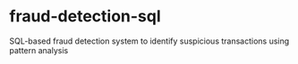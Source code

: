# fraud-detection-sql
SQL-based fraud detection system to identify suspicious transactions using pattern analysis
